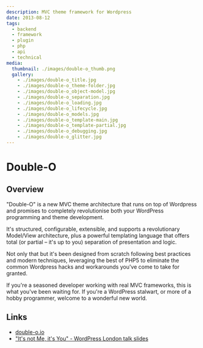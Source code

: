 ```yaml
---
description: MVC theme framework for Wordpress
date: 2013-08-12
tags:
  - backend
  - framework
  - plugin
  - php
  - api
  - technical
media:
  thumbnail: ./images/double-o_thumb.png
  gallery:
    - ./images/double-o_title.jpg
    - ./images/double-o_theme-folder.jpg
    - ./images/double-o_object-model.jpg
    - ./images/double-o_separation.jpg
    - ./images/double-o_loading.jpg
    - ./images/double-o_lifecycle.jpg
    - ./images/double-o_models.jpg
    - ./images/double-o_template-main.jpg
    - ./images/double-o_template-partial.jpg
    - ./images/double-o_debugging.jpg
    - ./images/double-o_glitter.jpg
---
```


# Double-O

## Overview

"Double-O" is a new MVC theme architecture that runs on top of Wordpress and promises to completely revolutionise both your WordPress programming and theme development.

It's structured, configurable, extensible, and supports a revolutionary Model/View architecture, plus a powerful templating language that offers total (or partial – it's up to you) separation of presentation and logic.

Not only that but it's been designed from scratch following best practices and modern techniques, leveraging the best of PHP5 to eliminate the common Wordpress hacks and workarounds you've come to take for granted.

If you're a seasoned developer working with real MVC frameworks, this is what you've been waiting for. If you're a WordPress stalwart, or more of a hobby programmer, welcome to a wonderful new world.

## Links

- [double-o.io](https://double-o.io)
- ["It's not Me, it's You" - WordPress London talk slides](https://skydrive.live.com/view.aspx?resid=65A55583927C4A01!159&app=PowerPoint&authkey=!AOAMS33qqpBJHc4)

